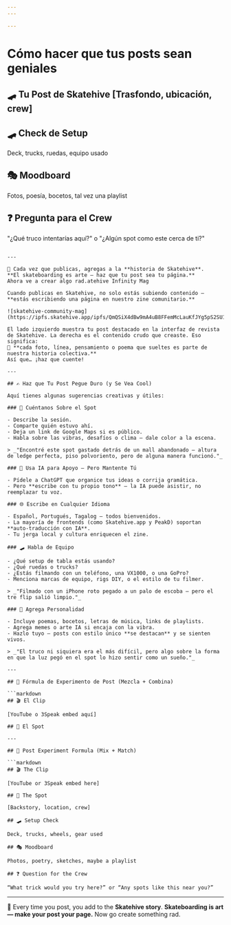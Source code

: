```yaml
---
---

---
```


# Cómo hacer que tus posts sean geniales

## 🛹 Tu Post de Skatehive [Trasfondo, ubicación, crew]

## 🛹 Check de Setup

Deck, trucks, ruedas, equipo usado

## 🎭 Moodboard

Fotos, poesía, bocetos, tal vez una playlist

## ❓ Pregunta para el Crew

"¿Qué truco intentarías aquí?" o "¿Algún spot como este cerca de ti?"

````

---

📣 Cada vez que publicas, agregas a la **historia de Skatehive**.
**El skateboarding es arte — haz que tu post sea tu página.**
Ahora ve a crear algo rad.atehive Infinity Mag

Cuando publicas en Skatehive, no solo estás subiendo contenido —
**estás escribiendo una página en nuestro zine comunitario.**

![skatehive-community-mag](https://ipfs.skatehive.app/ipfs/QmQSiX4dBw9mA4uB8FFemMcLauKfJYg5pS2SU1ND2u4kN1)

El lado izquierdo muestra tu post destacado en la interfaz de revista de Skatehive. La derecha es el contenido crudo que creaste. Eso significa:
📖 **cada foto, línea, pensamiento o poema que sueltes es parte de nuestra historia colectiva.**
Así que… ¡haz que cuente!

---

## ✍️ Haz que Tu Post Pegue Duro (y Se Vea Cool)

Aquí tienes algunas sugerencias creativas y útiles:

### 🧭 Cuéntanos Sobre el Spot

- Describe la sesión.
- Comparte quién estuvo ahí.
- Deja un link de Google Maps si es público.
- Habla sobre las vibras, desafíos o clima — dale color a la escena.

> _"Encontré este spot gastado detrás de un mall abandonado — altura de ledge perfecta, piso polvoriento, pero de alguna manera funcionó."_

### 🧠 Usa IA para Apoyo — Pero Mantente Tú

- Pídele a ChatGPT que organice tus ideas o corrija gramática.
- Pero **escribe con tu propio tono** — la IA puede asistir, no reemplazar tu voz.

### 🌐 Escribe en Cualquier Idioma

- Español, Portugués, Tagalog — todos bienvenidos.
- La mayoría de frontends (como Skatehive.app y PeakD) soportan **auto-traducción con IA**.
- Tu jerga local y cultura enriquecen el zine.

### 🛹 Habla de Equipo

- ¿Qué setup de tabla estás usando?
- ¿Qué ruedas o trucks?
- ¿Estás filmando con un teléfono, una VX1000, o una GoPro?
- Menciona marcas de equipo, rigs DIY, o el estilo de tu filmer.

> _"Filmado con un iPhone roto pegado a un palo de escoba — pero el tre flip salió limpio."_

### 🎤 Agrega Personalidad

- Incluye poemas, bocetos, letras de música, links de playlists.
- Agrega memes o arte IA si encaja con la vibra.
- Hazlo tuyo — posts con estilo único **se destacan** y se sienten vivos.

> _"El truco ni siquiera era el más difícil, pero algo sobre la forma en que la luz pegó en el spot lo hizo sentir como un sueño."_

---

## 🧪 Fórmula de Experimento de Post (Mezcla + Combina)

```markdown
## 🎬 El Clip

[YouTube o 3Speak embed aquí]

## 📍 El Spot

---

## 🧪 Post Experiment Formula (Mix + Match)

```markdown
## 🎬 The Clip

[YouTube or 3Speak embed here]

## 📍 The Spot

[Backstory, location, crew]

## 🛹 Setup Check

Deck, trucks, wheels, gear used

## 🎭 Moodboard

Photos, poetry, sketches, maybe a playlist

## ❓ Question for the Crew

“What trick would you try here?” or “Any spots like this near you?”
````

---

📣 Every time you post, you add to the **Skatehive story**.
**Skateboarding is art — make your post your page.**
Now go create something rad.
